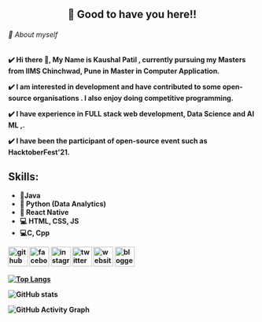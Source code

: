 <h2 align="center">
 <b> 👋 Good to have you here!! <b>
</h2>

###### 🌱 About myself

✔️ Hi there 👋, My Name is Kaushal Patil , currently pursuing my Masters from IIMS Chinchwad, Pune in Master in Computer Application.

✔️ I am interested in development and have contributed to some open-source organisations . I also enjoy doing competitive programming.

✔️ I have experience in FULL stack web development, Data Science and AI ML ,.

✔️ I have been the participant of open-source event such as HacktoberFest'21.

## Skills: 
 - 🍵Java 
 - 🐍 Python (Data Analytics) 
 - 📱 React Native 
 - 💻 HTML, CSS, JS 
 - 💻C, Cpp 



[<img src='https://cdn.jsdelivr.net/npm/simple-icons@3.0.1/icons/github.svg' alt='github' height='40'>](https://github.com/kupatil)  [<img src='https://cdn.jsdelivr.net/npm/simple-icons@3.0.1/icons/facebook.svg' alt='facebook' height='40'>](https://www.facebook.com/kupatil122)  [<img src='https://cdn.jsdelivr.net/npm/simple-icons@3.0.1/icons/instagram.svg' alt='instagram' height='40'>](https://www.instagram.com/@coolskill__/)  [<img src='https://cdn.jsdelivr.net/npm/simple-icons@3.0.1/icons/twitter.svg' alt='twitter' height='40'>](https://twitter.com/kupatil122)  [<img src='https://cdn.jsdelivr.net/npm/simple-icons@3.0.1/icons/icloud.svg' alt='website' height='40'>](https://www.kaushalpatil.ml/)  [<img src='https://cdn.jsdelivr.net/npm/simple-icons@3.0.1/icons/blogger.svg' alt='blogger' height='40'>](https://www.tricksskill.com/)  

[![Top Langs](https://github-readme-stats.vercel.app/api/top-langs/?username=kupatil)](https://github.com/anuraghazra/github-readme-stats)

![GitHub stats](https://github-readme-stats.vercel.app/api?username=kupatil&show_icons=true&count_private=true)  

![GitHub Activity Graph](https://activity-graph.herokuapp.com/graph?username=kupatil)  

